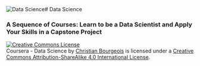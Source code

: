 <img style="float: left" src="https://d3njjcbhbojbot.cloudfront.net/api/utilities/v1/imageproxy/https://s3.amazonaws.com/coursera/specializations/jhudatascience/logo_small.png?auto=format&dpr=1&w=200" alt="Data Science">
# Data Science

### A Sequence of Courses: Learn to be a Data Scientist and Apply Your Skills in a Capstone Project

<a rel="license" href="http://creativecommons.org/licenses/by-sa/4.0/"><img alt="Creative Commons License" style="border-width:0" src="https://i.creativecommons.org/l/by-sa/4.0/88x31.png" /></a><br /><span xmlns:dct="http://purl.org/dc/terms/" property="dct:title">Coursera - Data Science</span> by <a xmlns:cc="http://creativecommons.org/ns#" href="https://github.com/christianbourgeois/datasciencecoursera" property="cc:attributionName" rel="cc:attributionURL">Christian Bourgeois</a> is licensed under a <a rel="license" href="http://creativecommons.org/licenses/by-sa/4.0/">Creative Commons Attribution-ShareAlike 4.0 International License</a>.
